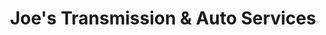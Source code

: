 ---
title: "Joe's Transmission & Auto Services"
url: /boyertown/joes-transmission-and-auto-services/
shop: car repair
---